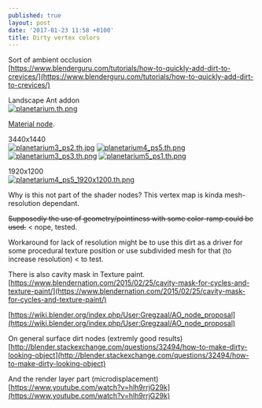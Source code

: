 ```yaml
---
published: true
layout: post
date: '2017-01-23 11:58 +0100'
title: Dirty vertex colors
---
```

Sort of ambient occlusion  
[https://www.blenderguru.com/tutorials/how-to-quickly-add-dirt-to-crevices/](https://www.blenderguru.com/tutorials/how-to-quickly-add-dirt-to-crevices/)

Landscape Ant addon  
[![planetarium.th.png](https://cdn.scrot.moe/images/2017/01/23/planetarium.th.png)](https://cdn.scrot.moe/images/2017/01/23/planetarium2.png)

[Material node](https://cdn.scrot.moe/images/2017/01/23/vertexAO.png).

3440x1440  
[![planetarium3_ps2.th.jpg](https://cdn.scrot.moe/images/2017/01/23/planetarium3_ps2.th.jpg)](https://cdn.scrot.moe/images/2017/01/23/planetarium3_ps2.jpg)
[![planetarium4_ps5.th.png](https://cdn.scrot.moe/images/2017/01/23/planetarium4_ps5.th.png)](https://cdn.scrot.moe/images/2017/01/23/planetarium4_ps5.png)
[![planetarium3_ps3.th.png](https://cdn.scrot.moe/images/2017/01/23/planetarium3_ps3.th.png)](https://cdn.scrot.moe/images/2017/01/23/planetarium3_ps3.png)
[![planetarium5_ps1.th.png](https://cdn.scrot.moe/images/2017/01/24/planetarium5_ps1.th.png)](https://cdn.scrot.moe/images/2017/01/24/planetarium5_ps1.png)

1920x1200  
[![planetarium4_ps5_1920x1200.th.png](https://cdn.scrot.moe/images/2017/01/23/planetarium4_ps5_1920x1200.th.png)](https://cdn.scrot.moe/images/2017/01/23/planetarium4_ps5_1920x1200.png)

Why is this not part of the shader nodes? This vertex map is kinda mesh-resolution dependant.

<s>Supposedly the use of geometry/pointiness with some color-ramp could be used.</s> < nope, tested.

Workaround for lack of resolution might be to use this dirt as a driver for some procedural texture position or use subdivided mesh for that (to increase resolution) < to test.

There is also cavity mask in Texture paint.  
[https://www.blendernation.com/2015/02/25/cavity-mask-for-cycles-and-texture-paint/](https://www.blendernation.com/2015/02/25/cavity-mask-for-cycles-and-texture-paint/)

[https://wiki.blender.org/index.php/User:Gregzaal/AO_node_proposal](https://wiki.blender.org/index.php/User:Gregzaal/AO_node_proposal)

On general surface dirt nodes (extremly good results)  
[http://blender.stackexchange.com/questions/32494/how-to-make-dirty-looking-object](http://blender.stackexchange.com/questions/32494/how-to-make-dirty-looking-object)

And the render layer part (microdisplacement)  
[https://www.youtube.com/watch?v=hlh9rrjG29k](https://www.youtube.com/watch?v=hlh9rrjG29k)

